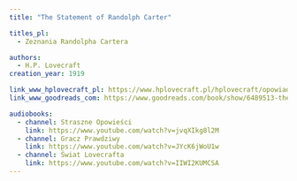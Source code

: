 ```yaml
---
title: "The Statement of Randolph Carter"

titles_pl:
  - Zeznania Randolpha Cartera

authors:
  - H.P. Lovecraft
creation_year: 1919

link_www_hplovecraft_pl: https://www.hplovecraft.pl/hplovecraft/opowiadania-nowele-powiesci/the-statement-of-randolph-carter/
link_www_goodreads_com: https://www.goodreads.com/book/show/6489513-the-statement-of-randolph-carter

audiobooks:
  - channel: Straszne Opowieści
    link: https://www.youtube.com/watch?v=jvqXIkg8l2M
  - channel: Gracz Prawdziwy
    link: https://www.youtube.com/watch?v=JYcK6jWoU1w
  - channel: Świat Lovecrafta
    link: https://www.youtube.com/watch?v=IIWI2KUMCSA
---
```


